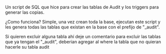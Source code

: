 Un script de SQL que hice para crear las tablas de Audit y los triggers para generar las copias. 

¿Como funciona? 
Simple, una vez crean toda la base, ejecutan este script y les genera todas las tablas que existan en la base con el prefijo de "_audit".

Si quieren excluir alguna tabla ahí deje un comentario para excluir las tablas que ya tengan el "_audit", deberian agregar al where la tabla que no quieran hacerle su tabla audit
